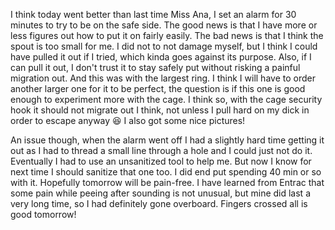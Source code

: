I think today went better than last time Miss Ana, I set an alarm for 30 minutes to try to be on the safe side. The good news is that I have more or less figures out how to put it on fairly easily. The bad news is that I think the spout is too small for me. I did not to not damage myself, but I think I could have pulled it out if I tried, which kinda goes against its purpose. Also, if I can pull it out, I don't trust it to stay safely put without risking a painful migration out. And this was with the largest ring. I think I will have to order another larger one for it to be perfect, the question is if this one is good enough to experiment more with the cage. I think so, with the cage security hook it should not migrate out I think, not unless I pull hard on my dick in order to escape anyway 😆 I also got some nice pictures!

An issue though, when the alarm went off I had a slightly hard time getting it out as I had to thread a small line through a hole and I could just not do it. Eventually I had to use an unsanitized tool to help me. But now I know for next time I should sanitize that one too. I did end put spending 40 min or so with it. Hopefully tomorrow will be pain-free. I have learned from Entrac that some pain while peeing after sounding is not unusual, but mine did last a very long time, so I had definitely gone overboard. Fingers crossed all is good tomorrow!